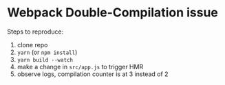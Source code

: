 # Webpack Double-Compilation issue

Steps to reproduce:

1. clone repo
2. `yarn` (or `npm install`)
3. `yarn build --watch`
4. make a change in `src/app.js` to trigger HMR
5. observe logs, compilation counter is at 3 instead of 2
